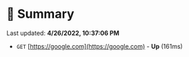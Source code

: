 # 📖 Summary
Last updated: **4/26/2022, 10:37:06 PM**

- `GET` [https://google.com](https://google.com) - **Up** (161ms)
